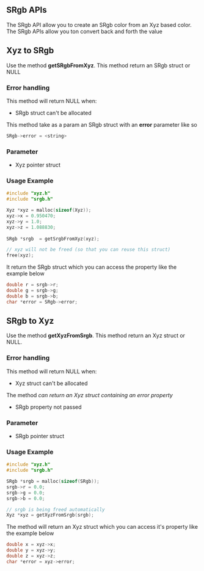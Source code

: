 ## SRgb APIs

The SRgb API allow you to create an SRgb color from an Xyz based color. The SRgb APIs allow you ton convert back and forth the value

## Xyz to SRgb

Use the method **getSRgbFromXyz**. This method return an SRgb struct or NULL

### Error handling

This method will return NULL when:

- SRgb struct can't be allocated

This method take as a param an SRgb struct with an **error** parameter like so

```c
SRgb->error = <string>
```

### Parameter

- Xyz pointer struct

### Usage Example

```c
#include "xyz.h"
#include "srgb.h"

Xyz *xyz = malloc(sizeof(Xyz));
xyz->x = 0.950470;
xyz->y = 1.0;
xyz->z = 1.088830;
    
SRgb *srgb  = getSrgbFromXyz(xyz);

// xyz will not be freed (so that you can reuse this struct)
free(xyz);
```

It return the SRgb struct which you can access the property like the example below

```c
double r = srgb->r;
double g = srgb->g;
double b = srgb->b;
char *error = SRgb->error;
```

## SRgb to Xyz

Use the method **getXyzFromSrgb**. This method return an Xyz struct or NULL.

### Error handling

This method will return NULL when:

- Xyz struct can't be allocated

The method *can return an Xyz struct containing an error property*

- SRgb property not passed

### Parameter

- SRgb pointer struct

### Usage Example

```c
#include "xyz.h"
#include "srgb.h"

SRgb *srgb = malloc(sizeof(SRgb));
srgb->r = 0.0;
srgb->g = 0.0;
srgb->b = 0.0;

// srgb is being freed automatically
Xyz *xyz = getXyzFromSrgb(srgb);
```

The method will return an Xyz struct which you can access it's property like the example below

```c
double x = xyz->x;
double y = xyz->y;
double z = xyz->z;
char *error = xyz->error;
```
